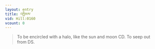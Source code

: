 ```yaml
---
layout: entry
title: འཁྱིམས་
vid: Hill:0160
vcount: 0
---
```

> To be encircled with a halo, like the sun and moon CD\. To seep out from DS\.


